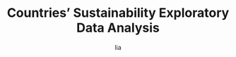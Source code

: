 ---
layout: post
title: "Countries’ Sustainability Exploratory Data Analysis"
cover: /assets/img/posts/fav.png
category: Deep Learning
tags: [Python]

start: January, 2024
end: April, 2024

author: lia
excerpt: edit

published: true
toc: false
comments: false
---